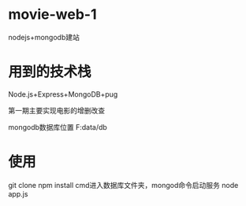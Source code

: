 # movie-web-1
nodejs+mongodb建站
# 用到的技术栈

Node.js+Express+MongoDB+pug

第一期主要实现电影的增删改查

mongodb数据库位置  F:data/db

# 使用
git clone
npm install
cmd进入数据库文件夹，mongod命令启动服务
node app.js
